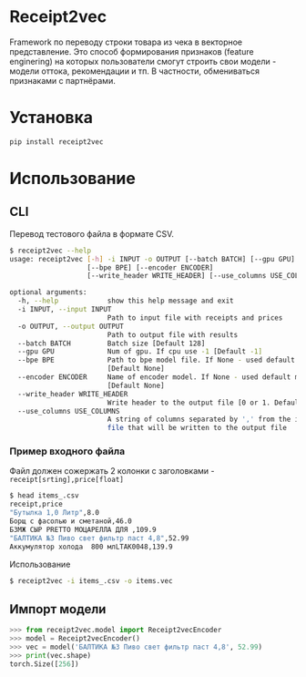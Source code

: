 # Receipt2vec
Framework по переводу строки товара из чека в векторное представление. Это способ формирования признаков (feature enginering) на которых пользователи смогут строить свои модели - модели оттока, рекомендации и тп. В частности, обмениваться признаками с партнёрами.

# Установка
```bash
pip install receipt2vec
```
# Использование
## CLI 
Перевод тестового файла в формате CSV.
```bash
$ receipt2vec --help
usage: receipt2vec [-h] -i INPUT -o OUTPUT [--batch BATCH] [--gpu GPU]
                   [--bpe BPE] [--encoder ENCODER]
                   [--write_header WRITE_HEADER] [--use_columns USE_COLUMNS]

optional arguments:
  -h, --help            show this help message and exit
  -i INPUT, --input INPUT
                        Path to input file with receipts and prices
  -o OUTPUT, --output OUTPUT
                        Path to output file with results
  --batch BATCH         Batch size [Default 128]
  --gpu GPU             Num of gpu. If cpu use -1 [Default -1]
  --bpe BPE             Path to bpe model file. If None - used default model
                        [Default None]
  --encoder ENCODER     Name of encoder model. If None - used default model
                        [Default None]
  --write_header WRITE_HEADER
                        Write header to the output file [0 or 1. Default 0]
  --use_columns USE_COLUMNS
                        A string of columns separated by ',' from the input
                        file that will be written to the output file

```
### Пример входного файла
Файл должен сожержать 2 колонки с заголовками - `receipt[srting],price[float]`
```bash
$ head items_.csv 
receipt,price
"Бутылка 1,0 Литр",8.0
Борщ с фасолью и сметаной,46.0
БЗМЖ СЫР PRETTO МОЦАРЕЛЛА ДЛЯ ,109.9
"БАЛТИКА №3 Пиво свет фильтр паст 4,8",52.99
Аккумулятор холода  800 млLTAK0048,139.9
```
Использование 
```bash
$ receipt2vec -i items_.csv -o items.vec
```

## Импорт модели
```python
>>> from receipt2vec.model import Receipt2vecEncoder
>>> model = Receipt2vecEncoder()
>>> vec = model('БАЛТИКА №3 Пиво свет фильтр паст 4,8', 52.99)
>>> print(vec.shape)
torch.Size([256])
```